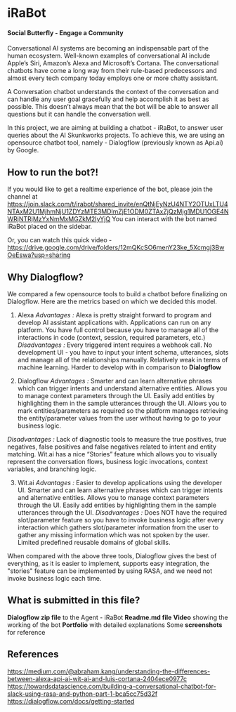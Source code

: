 # iRaBot
#### Social Butterfly - Engage a Community


Conversational AI systems are becoming an indispensable part of the human ecosystem. Well-known examples of conversational AI include Apple’s Siri, Amazon’s Alexa and Microsoft’s Cortana. The conversational chatbots have come a long way from their rule-based predecessors and almost every tech company today employs one or more chatty assistant.

A Conversation chatbot understands the context of the conversation and can handle any user goal gracefully and help accomplish it as best as possible. This doesn’t always mean that the bot will be able to answer all questions but it can handle the conversation well.

In this project, we are aiming at building a chatbot - iRaBot, to answer user queries about the AI Skunkworks projects. To achieve this, we are using an opensource chatbot tool, namely - Dialogflow (previously known as Api.ai) by Google.

## How to run the bot?!

If you would like to get a realtime experience of the bot, please join the channel at https://join.slack.com/t/irabot/shared_invite/enQtNjEyNzU4NTY2OTUxLTU4NTAxM2U1MjhmNjU1ZDYzMTE3MDlmZjE1ODM0ZTAxZjQzMjg1MDU1OGE4NWRjNTRjMzYxNmMxMGZkM2IyYjQ
You can interact with the bot named iRaBot placed on the sidebar.

Or, you can watch this quick video - 
https://drive.google.com/drive/folders/12mQKcSO6menY23ke_5Xcmgj3BwOeEswa?usp=sharing

## Why Dialogflow?

We compared a few opensource tools to build a chatbot before finalizing on Dialogflow.
Here are the metrics based on which we decided this model.

1) Alexa 
*Advantages :*
    Alexa is pretty straight forward to program and develop AI assistant applications with. 
    Applications can run on any platform. You have full control because you have to manage all of the interactions in code (context, session, required parameters, etc.)
*Disadvantages :*
    Every triggered intent requires a webhook call. 
    No development UI - you have to input your intent schema, utterances, slots and manage all of the relationships manually. 
    Relatively weak in terms of machine learning. Harder to develop with in comparison to **Dialogflow**

2) Dialogflow
*Advantages :*
    Smarter and can learn alternative phrases which can trigger intents and understand alternative entities.
    Allows you to manage context parameters through the UI. 
    Easily add entities by highlighting them in the sample utterances through the UI. 
    Allows you to mark entities/parameters as required so the platform manages retrieving the entity/parameter values from the user without having to go to your business logic. 
    
*Disadvantages :*
    Lack of diagnostic tools to measure the true positives, true negatives, false positives and false negatives related to intent and entity matching. 
    Wit.ai has a nice “Stories” feature which allows you to visually represent the conversation flows, business logic invocations, context variables, and branching logic.
    
3) Wit.ai
*Advantages :*
    Easier to develop applications using the developer UI. 
    Smarter and can learn alternative phrases which can trigger intents and alternative entities. Allows you to manage context parameters through the UI. 
    Easily add entities by highlighting them in the sample utterances through the UI.
*Disadvantages :*
    Does NOT have the required slot/parameter feature so you have to invoke business logic after every interaction which gathers slot/parameter information from the user to gather any missing information which was not spoken by the user. 
    Limited predefined reusable domains of global skills. 
    
When compared with the above three tools, Dialogflow gives the best of everything, as it is easier to implement, supports easy integration, the "stories" feature can be implemented by using RASA, and we need not invoke business logic each time.

## What is submitted in this file?
**Dialogflow zip file** to the Agent - iRaBot
**Readme.md file**
**Video** showing the working of the bot
**Portfolio** with detailed explanations 
Some **screenshots** for reference 

## References 
https://medium.com/@abraham.kang/understanding-the-differences-between-alexa-api-ai-wit-ai-and-luis-cortana-2404ece0977c
https://towardsdatascience.com/building-a-conversational-chatbot-for-slack-using-rasa-and-python-part-1-bca5cc75d32f
https://dialogflow.com/docs/getting-started

